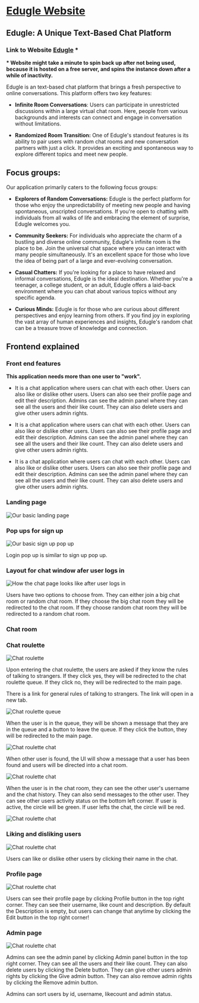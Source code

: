 # [Edugle Website](https://edugle-fro.onrender.com/)

## Edugle: A Unique Text-Based Chat Platform
### Link to Website [Edugle](https://edugle-fro.onrender.com/) *
<b>* Website might take a minute to spin back up after not being used, because it is hosted on a free server, and spins the instance down after a while of inactivity.</b>

Edugle is an text-based chat platform that brings a fresh perspective to online conversations. This platform offers two key features:

- **Infinite Room Conversations**: Users can participate in unrestricted discussions within a large virtual chat room. Here, people from various backgrounds and interests can connect and engage in conversation without limitations.

- **Randomized Room Transition:** One of Edugle's standout features is its ability to pair users with random chat rooms and new conversation partners with just a click. It provides an exciting and spontaneous way to explore different topics and meet new people.

## Focus groups:

Our application primarily caters to the following focus groups:

- **Explorers of Random Conversations:** Edugle is the perfect platform for those who enjoy the unpredictability of meeting new people and having spontaneous, unscripted conversations. If you're open to chatting with individuals from all walks of life and embracing the element of surprise, Edugle welcomes you.

- **Community Seekers:** For individuals who appreciate the charm of a bustling and diverse online community, Edugle's infinite room is the place to be. Join the universal chat space where you can interact with many people simultaneously. It's an excellent space for those who love the idea of being part of a large and ever-evolving conversation.

- **Casual Chatters:** If you're looking for a place to have relaxed and informal conversations, Edugle is the ideal destination. Whether you're a teenager, a college student, or an adult, Edugle offers a laid-back environment where you can chat about various topics without any specific agenda.

- **Curious Minds:** Edugle is for those who are curious about different perspectives and enjoy learning from others. If you find joy in exploring the vast array of human experiences and insights, Edugle's random chat can be a treasure trove of knowledge and connection.

## Frontend explained

### Front end features

**This application needs more than one user to "work".** 

- It is a chat application where users can chat with each other. Users can also like or dislike other users. Users can also see their profile page and edit their description. Admins can see the admin panel where they can see all the users and their like count. They can also delete users and give other users admin rights.

- It is a chat application where users can chat with each other. Users can also like or dislike other users. Users can also see their profile page and edit their description. Admins can see the admin panel where they can see all the users and their like count. They can also delete users and give other users admin rights.

- It is a chat application where users can chat with each other. Users can also like or dislike other users. Users can also see their profile page and edit their description. Admins can see the admin panel where they can see all the users and their like count. They can also delete users and give other users admin rights.

### Landing page

![Our basic landing page](/media/landingPage.PNG "Index page")

### Pop ups for sign up

![Our basic sign up pop up](/media/signUp.PNG "Sign up pop up")

Login pop up is similar to sign up pop up.

### Layout for chat window afer user logs in

![How the chat page looks like after user logs in](/media/mainPageLogin.PNG "Chat page")

Users have two options to choose from. They can either join a big chat room or random chat room. If they choose the big chat room they will be redirected to the chat room. If they choose random chat room they will be redirected to a random chat room.

### Chat room

### Chat roulette

![Chat roulette](/media/chatRoulette.PNG "Chat roulette")

Upon entering the chat roulette, the users are asked if they know the rules of talking to strangers. If they click yes, they will be redirected to the chat roulette queue. If they click no, they will be redirected to the main page.

There is a link for general rules of talking to strangers. The link will open in a new tab.

![Chat roulette queue](/media/queueWait.PNG "Chat roulette queue")

When the user is in the queue, they will be shown a message that they are in the queue and a button to leave the queue. If they click the button, they will be redirected to the main page.

![Chat roulette chat](/media/queueFind.PNG "Chat roulette chat find")

When other user is found, the UI will show a message that a user has been found and users will be directed into a chat room.

![Chat roulette chat](/media/talkingRoulette.PNG "Chat roulette chat")

When the user is in the chat room, they can see the other user's username and the chat history. They can also send messages to the other user. They can see other users activity status on the bottom left corner. If user is active, the circle will be green. If user lefts the chat, the circle will be red.

![Chat roulette chat](/media/userDisconnects.PNG "Chat roulette chat")

### Liking and disliking users

![Chat roulette chat](/media/likeUser.PNG "Chat roulette chat")

Users can like or dislike other users by clicking their name in the chat. 

### Profile page

![Chat roulette chat](/media/profile.PNG "Profile page")

Users can see their profile page by clicking Profile button in the top right corner. They can see their username, like count and description. By default the Description is empty, but users can change that anytime by clicking the Edit button in the top right corner!

### Admin page

![Chat roulette chat](/media/adminPanel.PNG "Admin panel")

Admins can see the admin panel by clicking Admin panel button in the top right corner. They can see all the users and their like count. They can also delete users by clicking the Delete button.
They can give other users admin rights by clicking the Give admin button. They can also remove admin rights by clicking the Remove admin button.

Admins can sort users by id, username, likecount and admin status.

